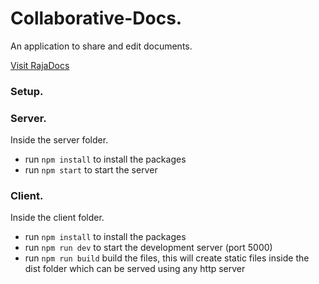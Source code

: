 # Collaborative-Docs.

An application to share and edit documents.

[Visit RajaDocs](http://rajadocs.surge.sh)

### Setup.

### Server.

Inside the server folder.
- run `npm install` to install the packages
- run `npm start` to start the server

### Client.

Inside the client folder.
- run `npm install` to install the packages
- run `npm run dev` to start the development server (port 5000)
- run `npm run build` build the files, this will create static files inside the dist folder which can be served using any http server